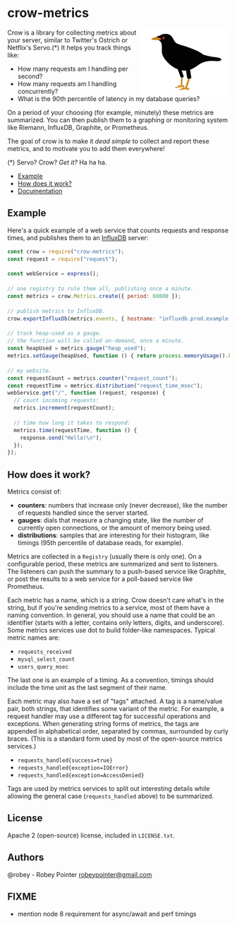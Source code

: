 # crow-metrics

<img src="docs/crow-small.png" align="right">

Crow is a library for collecting metrics about your server, similar to Twitter's Ostrich or Netflix's Servo.(\*) It helps you track things like:

  - How many requests am I handling per second?
  - How many requests am I handling concurrently?
  - What is the 90th percentile of latency in my database queries?

On a period of your choosing (for example, minutely) these metrics are summarized. You can then publish them to a graphing or monitoring system like Riemann, InfluxDB, Graphite, or Prometheus.

The goal of crow is to make it *dead simple* to collect and report these metrics, and to motivate you to add them everywhere!

(\*) Servo? Crow? _Get it?_ Ha ha ha.

- [Example](#example)
- [How does it work?](#how-does-it-work)
- [Documentation](docs/manual.md)


## Example

Here's a quick example of a web service that counts requests and response times, and publishes them to an [InfluxDB](http://influxdb.com/) server:

```javascript
const crow = require("crow-metrics");
const request = require("request");

const webService = express();

// one registry to rule them all, publishing once a minute.
const metrics = crow.Metrics.create({ period: 60000 });

// publish metrics to InfluxDB.
crow.exportInfluxDb(metrics.events, { hostname: "influxdb.prod.example.com:8086", database: "prod" });

// track heap-used as a gauge.
// the function will be called on-demand, once a minute.
const heapUsed = metrics.gauge("heap_used");
metrics.setGauge(heapUsed, function () { return process.memoryUsage().heapUsed; });

// my website.
const requestCount = metrics.counter("request_count");
const requestTime = metrics.distribution("request_time_msec");
webService.get("/", function (request, response) {
  // count incoming requests:
  metrics.increment(requestCount);

  // time how long it takes to respond:
  metrics.time(requestTime, function () {
    response.send("Hello!\n");
  });
});
```


## How does it work?

Metrics consist of:

  - **counters**: numbers that increase only (never decrease), like the number of requests handled since the server started.
  - **gauges**: dials that measure a changing state, like the number of currently open connections, or the amount of memory being used.
  - **distributions**: samples that are interesting for their histogram, like timings (95th percentile of database reads, for example).

Metrics are collected in a `Registry` (usually there is only one). On a configurable period, these metrics are summarized and sent to listeners. The listeners can push the summary to a push-based service like Graphite, or post the results to a web service for a poll-based service like Prometheus.

Each metric has a name, which is a string. Crow doesn't care what's in the string, but if you're sending metrics to a service, most of them have a naming convention. In general, you should use a name that could be an identifier (starts with a letter, contains only letters, digits, and underscore). Some metrics services use dot to build folder-like namespaces. Typical metric names are:

  - `requests_received`
  - `mysql_select_count`
  - `users_query_msec`

The last one is an example of a timing. As a convention, timings should include the time unit as the last segment of their name.

Each metric may also have a set of "tags" attached. A tag is a name/value pair, both strings, that identifies some variant of the metric. For example, a request handler may use a different tag for successful operations and exceptions. When generating string forms of metrics, the tags are appended in alphabetical order, separated by commas, surrounded by curly braces. (This is a standard form used by most of the open-source metrics services.)

  - `requests_handled{success=true}`
  - `requests_handled{exception=IOError}`
  - `requests_handled{exception=AccessDenied}`

Tags are used by metrics services to split out interesting details while allowing the general case (`requests_handled` above) to be summarized.


## License

Apache 2 (open-source) license, included in `LICENSE.txt`.


## Authors

@robey - Robey Pointer <robeypointer@gmail.com>




## FIXME

- mention node 8 requirement for async/await and perf timings

